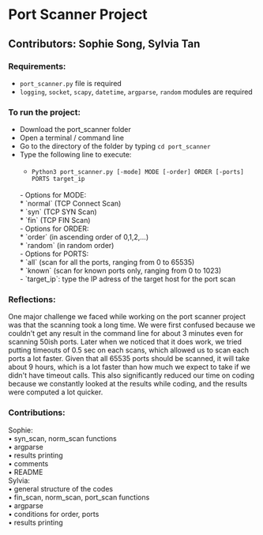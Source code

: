# Port Scanner Project
## Contributors: Sophie Song, Sylvia Tan


### Requirements:

- `port_scanner.py` file is required <br />
- `logging`, `socket`, `scapy`, `datetime`, `argparse`, `random` modules are required

### To run the project:

- Download the port_scanner folder <br />
- Open a terminal / command line <br />
- Go to the directory of the folder by typing `cd port_scanner` <br />
- Type the following line to execute: <br />
    <br />
    * `Python3 port_scanner.py [-mode] MODE [-order] ORDER [-ports] PORTS target_ip` <br />
    <br />
    - Options for MODE:<br />
     * `normal` (TCP Connect Scan)<br />
     * `syn` (TCP SYN Scan)<br />
     * `fin` (TCP FIN Scan)<br />
    - Options for ORDER:<br />
     * `order` (in ascending order of 0,1,2,...)<br />
     * `random` (in random order)<br />
    - Options for PORTS:<br />
     * `all` (scan for all the ports, ranging from 0 to 65535)<br />
     * `known` (scan for known ports only, ranging from 0 to 1023)<br />
    - `target_ip`: type the IP adress of the target host for the port scan<br />

### Reflections:

One major challenge we faced while working on the port scanner project was that the scanning took a long time. We were first confused because we couldn't get any result in the command line for about 3 minutes even for scanning 50ish ports. Later when we noticed that it does work, we tried putting timeouts of 0.5 sec on each scans, which allowed us to scan each ports a lot faster. Given that all 65535 ports should be scanned, it will take about 9 hours, which is a lot faster than how much we expect to take if we didn't have timeout calls. This also significantly reduced our time on coding because we constantly looked at the results while coding, and the results were computed a lot quicker.

### Contributions:

Sophie: <br />
• syn_scan, norm_scan functions<br />
• argparse<br />
• results printing<br />
• comments<br />
• README <br />
Sylvia:<br />
• general structure of the codes<br />
• fin_scan, norm_scan, port_scan functions<br />
• argparse<br />
• conditions for order, ports<br />
• results printing<br />
